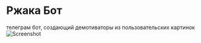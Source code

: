 # Ржака Бот
телеграм бот, создающий демотиваторы из пользовательских картинок
![Screenshot](https://github.com/welisk/telegram-bot-demotivator/blob/main/pic/paste/ok.jpg)

